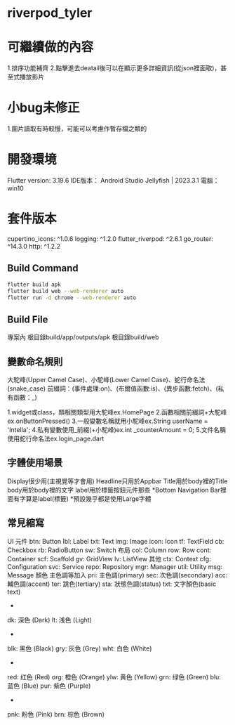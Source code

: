 # riverpod_tyler

# 可繼續做的內容
1.排序功能補齊
2.點擊進去deatail後可以在顯示更多詳細資訊(從json裡面取)，甚至式播放影片

# 小bug未修正
1.圖片讀取有時較慢，可能可以考慮作暫存檔之類的

# 開發環境
Flutter version: 3.19.6
IDE版本： Android Studio Jellyfish | 2023.3.1
電腦： win10

# 套件版本
cupertino_icons: ^1.0.6
logging: ^1.2.0
flutter_riverpod: ^2.6.1
go_router: ^14.3.0
http: ^1.2.2

## Build Command
```bash 
flutter build apk
flutter build web --web-renderer auto
flutter run -d chrome --web-renderer auto
```

## Build File
專案內
根目錄build/app/outputs/apk
根目錄build/web

## 變數命名規則
大駝峰(Upper Camel Case)、小駝峰(Lower Camel Case)、蛇行命名法(snake_case)
前綴詞：(事件處理:on)、(布爾值函數:is)、(異步函數:fetch)、(私有函數：_)

1.widget或class，類相關類型用大駝峰ex.HomePage
2.函數相關前綴詞+大駝峰ex.onButtonPressed()
3.一般變數名稱就用小駝峰ex.String userName = 'Intella';
4.私有變數使用_前綴(+小駝峰)ex.int _counterAmount = 0;
5.文件名稱使用蛇行命名法ex.login_page.dart


## 字體使用場景
Display很少用(主視覺等才會用)
Headline只用於Appbar
Title用於body裡的Title
body用於body裡的文字
label用於標籤按鈕元件那些
*Bottom Navigation Bar裡面有字算是label(標籤)
*預設幾乎都是使用Large字體


## 常見縮寫

UI 元件
btn: Button
lbl: Label
txt: Text
img: Image
icon: Icon
tf: TextField
cb: Checkbox
rb: RadioButton
sw: Switch
布局
col: Column
row: Row
cont: Container
scf: Scaffold
gv: GridView
lv: ListView
其他
ctx: Context
cfg: Configuration
svc: Service
repo: Repository
mgr: Manager
util: Utility
msg: Message
顏色
主色調等加入
pri: 主色調(primary)
sec: 次色調(secondary)
acc: 輔色調(accent)
ter: 跳色(tertiary)
sta: 狀態色調(status)
txt: 文字顏色(basic text)

-
dk: 深色 (Dark)
lt: 浅色 (Light)

-
blk: 黑色 (Black)
gry: 灰色 (Grey)
wht: 白色 (White)

-
red: 红色 (Red)
org: 橙色 (Orange)
ylw: 黄色 (Yellow)
grn: 绿色 (Green)
blu: 蓝色 (Blue)
pur: 紫色 (Purple)

-
pnk: 粉色 (Pink)
brn: 棕色 (Brown)
